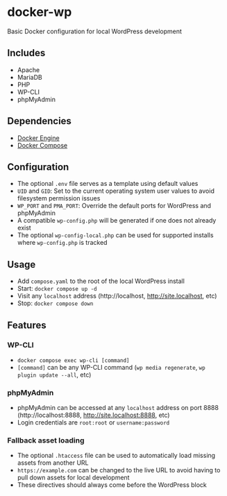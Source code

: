 # docker-wp

Basic Docker configuration for local WordPress development

## Includes

- Apache
- MariaDB
- PHP
- WP-CLI
- phpMyAdmin

## Dependencies

- [Docker Engine](https://docs.docker.com/engine/install/)
- [Docker Compose](https://docs.docker.com/compose/install/)

## Configuration

- The optional `.env` file serves as a template using default values
- `UID` and `GID`: Set to the current operating system user values to avoid filesystem permission issues
- `WP_PORT` and `PMA_PORT`: Override the default ports for WordPress and phpMyAdmin
- A compatible `wp-config.php` will be generated if one does not already exist
- The optional `wp-config-local.php` can be used for supported installs where `wp-config.php` is tracked

## Usage

- Add `compose.yaml` to the root of the local WordPress install
- Start: `docker compose up -d`
- Visit any `localhost` address (http://localhost, http://site.localhost, etc)
- Stop: `docker compose down`

## Features

### WP-CLI

- `docker compose exec wp-cli [command]`
- `[command]` can be any WP-CLI command (`wp media regenerate`, `wp plugin update --all`, etc)

### phpMyAdmin

- phpMyAdmin can be accessed at any `localhost` address on port 8888 (http://localhost:8888, http://site.localhost:8888, etc)
- Login credentials are `root:root` or `username:password`

### Fallback asset loading

- The optional `.htaccess` file can be used to automatically load missing assets from another URL
- `https://example.com` can be changed to the live URL to avoid having to pull down assets for local development
- These directives should always come before the WordPress block
